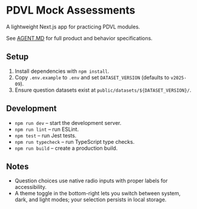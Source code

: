 # PDVL Mock Assessments

A lightweight Next.js app for practicing PDVL modules. 

See [AGENT.MD](./AGENT.md) for full product and behavior specifications.

## Setup

1. Install dependencies with `npm install`.
2. Copy `.env.example` to `.env` and set `DATASET_VERSION` (defaults to `v2025-09`).
3. Ensure question datasets exist at `public/datasets/${DATASET_VERSION}/`.

## Development

- `npm run dev` – start the development server.
- `npm run lint` – run ESLint.
- `npm test` – run Jest tests.
- `npm run typecheck` – run TypeScript type checks.
- `npm run build` – create a production build.

## Notes

- Question choices use native radio inputs with proper labels for accessibility.
- A theme toggle in the bottom-right lets you switch between system, dark, and light modes; your selection persists in local storage.
